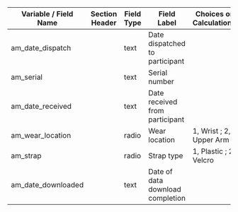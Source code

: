 | Variable / Field Name | Section Header | Field Type | Field Label                      | Choices or Calculations |
| --------------------- | -------------- | ---------- | -------------------------------- | ----------------------- |
| am\_date\_dispatch    |                | text       | Date dispatched to participant   |                         |
| am\_serial            |                | text       | Serial number                    |                         |
| am\_date\_received    |                | text       | Date received from participant   |                         |
| am\_wear\_location    |                | radio      | Wear location                    | 1, Wrist ; 2, Upper Arm |
| am\_strap             |                | radio      | Strap type                       | 1, Plastic ; 2, Velcro  |
| am\_date\_downloaded  |                | text       | Date of data download completion |                         |